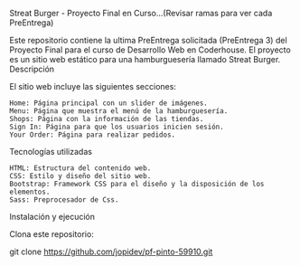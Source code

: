 Streat Burger - Proyecto Final en Curso...(Revisar ramas para ver cada PreEntrega)

Este repositorio contiene la ultima PreEntrega solicitada (PreEntrega 3) del Proyecto Final para el curso de Desarrollo Web en Coderhouse. El proyecto es un sitio web estático para una hamburguesería llamado Streat Burger.
Descripción

El sitio web incluye las siguientes secciones:

    Home: Página principal con un slider de imágenes.
    Menu: Página que muestra el menú de la hamburguesería.
    Shops: Página con la información de las tiendas.
    Sign In: Página para que los usuarios inicien sesión.
    Your Order: Página para realizar pedidos.

Tecnologías utilizadas

    HTML: Estructura del contenido web.
    CSS: Estilo y diseño del sitio web.
    Bootstrap: Framework CSS para el diseño y la disposición de los elementos.
    Sass: Preprocesador de Css.

Instalación y ejecución

Clona este repositorio:

git clone https://github.com/jopidev/pf-pinto-59910.git

